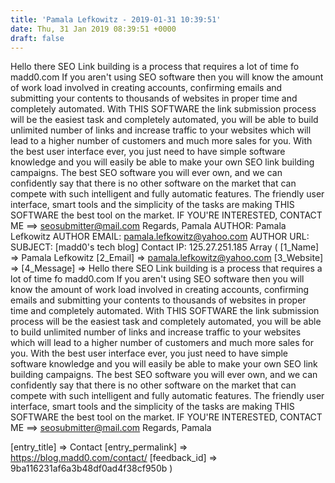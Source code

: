```yaml
---
title: 'Pamala Lefkowitz - 2019-01-31 10:39:51'
date: Thu, 31 Jan 2019 08:39:51 +0000
draft: false
---
```


Hello there SEO Link building is a process that requires a lot of time fo madd0.com If you aren't using SEO software then you will know the amount of work load involved in creating accounts, confirming emails and submitting your contents to thousands of websites in proper time and completely automated. With THIS SOFTWARE the link submission process will be the easiest task and completely automated, you will be able to build unlimited number of links and increase traffic to your websites which will lead to a higher number of customers and much more sales for you. With the best user interface ever, you just need to have simple software knowledge and you will easily be able to make your own SEO link building campaigns. The best SEO software you will ever own, and we can confidently say that there is no other software on the market that can compete with such intelligent and fully automatic features. The friendly user interface, smart tools and the simplicity of the tasks are making THIS SOFTWARE the best tool on the market. IF YOU'RE INTERESTED, CONTACT ME ==> seosubmitter@mail.com Regards, Pamala AUTHOR: Pamala Lefkowitz AUTHOR EMAIL: pamala.lefkowitz@yahoo.com AUTHOR URL: SUBJECT: \[madd0's tech blog\] Contact IP: 125.27.251.185 Array ( \[1\_Name\] => Pamala Lefkowitz \[2\_Email\] => pamala.lefkowitz@yahoo.com \[3\_Website\] => \[4\_Message\] => Hello there SEO Link building is a process that requires a lot of time fo madd0.com If you aren't using SEO software then you will know the amount of work load involved in creating accounts, confirming emails and submitting your contents to thousands of websites in proper time and completely automated. With THIS SOFTWARE the link submission process will be the easiest task and completely automated, you will be able to build unlimited number of links and increase traffic to your websites which will lead to a higher number of customers and much more sales for you. With the best user interface ever, you just need to have simple software knowledge and you will easily be able to make your own SEO link building campaigns. The best SEO software you will ever own, and we can confidently say that there is no other software on the market that can compete with such intelligent and fully automatic features. The friendly user interface, smart tools and the simplicity of the tasks are making THIS SOFTWARE the best tool on the market. IF YOU'RE INTERESTED, CONTACT ME ==> seosubmitter@mail.com Regards, Pamala

\[entry\_title\] => Contact \[entry\_permalink\] => https://blog.madd0.com/contact/ \[feedback\_id\] => 9ba116231af6a3b48df0ad4f38cf950b )